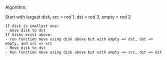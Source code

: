 Algorithm:

Start with largest disk, src = rod 1. dst = rod 3, empty = rod 2
```
If disk is smallest one:
- move disk to dst
If disks exist above:
- run function move using disk above but with empty => dst, dst => empty, and src => src
- Move disk to dst
- Run function move using disk above but with empty => src, dst => dst